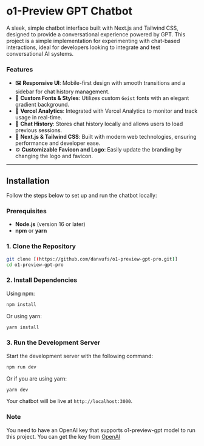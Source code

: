 # o1-Preview GPT Chatbot


A sleek, simple chatbot interface built with Next.js and Tailwind CSS, designed to provide a conversational experience powered by GPT. This project is a simple implementation for experimenting with chat-based interactions, ideal for developers looking to integrate and test conversational AI systems.

### **Features**
- 🖼️ **Responsive UI**: Mobile-first design with smooth transitions and a sidebar for chat history management.
- 🎨 **Custom Fonts & Styles**: Utilizes custom `Geist` fonts with an elegant gradient background.
- 🎯 **Vercel Analytics**: Integrated with Vercel Analytics to monitor and track usage in real-time.
- 💬 **Chat History**: Stores chat history locally and allows users to load previous sessions.
- 🚀 **Next.js & Tailwind CSS**: Built with modern web technologies, ensuring performance and developer ease.
- ⚙️ **Customizable Favicon and Logo**: Easily update the branding by changing the logo and favicon.

---

## **Installation**

Follow the steps below to set up and run the chatbot locally:

### **Prerequisites**
- **Node.js** (version 16 or later)
- **npm** or **yarn**

### **1. Clone the Repository**

```bash
git clone [(https://github.com/danvufs/o1-preview-gpt-pro.git)]
cd o1-preview-gpt-pro
```

### **2. Install Dependencies**

Using npm:
```bash
npm install
```

Or using yarn:
```bash
yarn install
```

### **3. Run the Development Server**

Start the development server with the following command:

```bash
npm run dev
```

Or if you are using yarn:
```bash
yarn dev
```

Your chatbot will be live at `http://localhost:3000`.

### **Note**
 You need to have an OpenAI key that supports o1-preview-gpt model to run this project. You can get the key from [OpenAI](https://platform.openai.com/)

